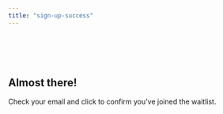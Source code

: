 ```yaml
---
title: "sign-up-success"
---
```


<section class="section" style="margin-top:100px" >
<div class="container">
<div class="spacer45"></div>
<div class="row text-center">
<div class="col-md-6 col-md-offset-3">
<h1>Almost there!</h1>
<p>Check your email and click to confirm you’ve joined the waitlist.</p>
<div class="spacer35"></div>
<div class="spacer50"></div>
<div class="spacer50"></div>
</section>

